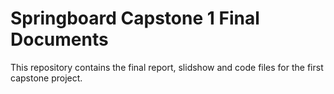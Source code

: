 # Springboard Capstone 1 Final Documents
This repository contains the final report, slidshow and code files for the first capstone project.  
